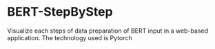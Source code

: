 # BERT-StepByStep
Visualize each steps of data preparation of BERT input in a web-based application. The technology used is Pytorch
